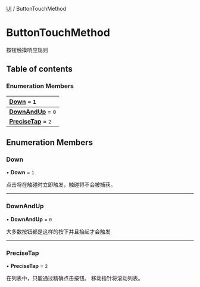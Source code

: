 [UI](../groups/Core.UI.md) / ButtonTouchMethod

# ButtonTouchMethod <Badge type="tip" text="Enumeration" /> <Score text="ButtonTouchMethod" />

<p class="content-big"> 按钮触摸响应规则 </p>

## Table of contents

### Enumeration Members <Score text="Enumeration" /> 
| **[Down](mw.ButtonTouchMethod.md#down)** = ``1``  |
| :----- |
| **[DownAndUp](mw.ButtonTouchMethod.md#downandup)** = ``0`` |
| **[PreciseTap](mw.ButtonTouchMethod.md#precisetap)** = ``2`` |

## Enumeration Members

### Down <Score text="Down" /> 

• **Down** = ``1``

点击将在触碰时立即触发，触碰将不会被捕获。

___

### DownAndUp <Score text="DownAndUp" /> 

• **DownAndUp** = ``0``

大多数按钮都是这样的按下并且抬起才会触发

___

### PreciseTap <Score text="PreciseTap" /> 

• **PreciseTap** = ``2``

在列表中，只能通过精确点击按钮。
移动指针将滚动列表。
